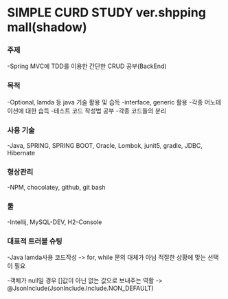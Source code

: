 SIMPLE CURD STUDY ver.shpping mall(shadow)
=================================

### 주제

-Spring MVC에 TDD를 이용한 간단한 CRUD 공부(BackEnd)

### 목적

-Optional, lamda 등 java 기술 활용 및 습득
-interface, generic 활용
-각종 어노테이션에 대한 습득
-테스트 코드 작성법 공부
-각종 코드들의 분리

### 사용 기술

-Java, SPRING, SPRING BOOT, Oracle, Lombok, junit5, gradle, JDBC, Hibernate

### 형상관리

-NPM, chocolatey, github, git bash

### 툴

-Intellij, MySQL-DEV, H2-Console

### 대표적 트러블 슈팅
-Java lamda사용 코드작성 -> for, while 문의 대체가 아님 적절한 상황에 맞는 선택이 필요

-객체가 null일 경우 []값이 아닌 없는 값으로 보내주는 역활 -> @JsonInclude(JsonInclude.Include.NON_DEFAULT)
